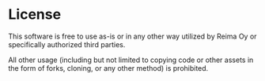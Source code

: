 # License

This software is free to use as-is or in any other way utilized by Reima Oy or specifically authorized third parties.

All other usage (including but not limited to copying code or other assets in the form of forks, cloning, or any other method) is prohibited.
